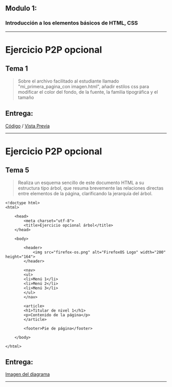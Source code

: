 ﻿Modulo 1:---### Introducción a los elementos básicos de HTML, CSS---# Ejercicio P2P opcional## Tema 1>Sobre el archivo facilitado al estudiante llamado "mi_primera_pagina_con imagen.html", añadir estilos css para modificar el color del fondo, de la fuente, la familia tipográfica y el tamaño## Entrega:[Código](https://raw.githubusercontent.com/GarciaGArturo/moocHTML5/master/mod_01/mi_primera_pagina_con_imagen.html) / [Vista Previa](https://garciagarturo.github.io/moocHTML5/mod_01/mi_primera_pagina_con_imagen.html)---# Ejercicio P2P opcional## Tema 5> Realiza un esquema sencillo de este documento HTML a su estructura tipo árbol, que resuma brevemente las relaciones directas entre elementos de la página, clarificando la jerarquía del árbol.```<!doctype html><html>	<head>		<meta charset="utf-8">		<title>Ejercicio opcional árbol</title>	</head>	<body>		<header>			<img src="firefox-os.png" alt="FirefoxOS Logo" width="200" height="164">		</header>		<nav>	    <ul>        <li>Menú 1</li>        <li>Menú 2</li>        <li>Menú 3</li>	    </ul>		</nav>		<article>	    <h1>Titular de nivel 1</h1>	    <p>Contenido de la página</p>		</article>		<footer>Pie de página</footer>			</body></html>```## Entrega:[Imagen del diagrama](https://garciagarturo.github.io/moocHTML5/mod_01/esquema-arbol.jpg) ---